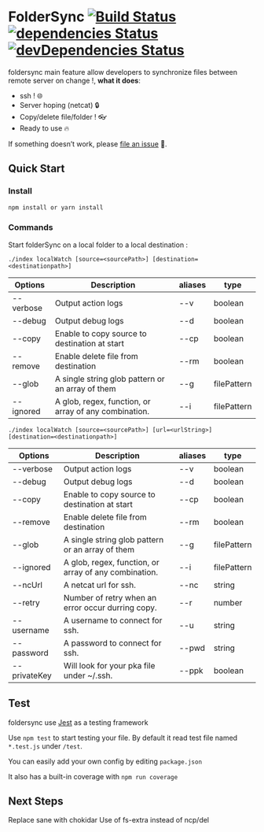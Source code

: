 # FolderSync [![Build Status](https://travis-ci.org/FabienGreard/foldersync.svg?branch=master)](https://travis-ci.org/FabienGreard/foldersync)[![dependencies Status](https://david-dm.org/FabienGreard/foldersync/status.svg)](https://david-dm.org/FabienGreard/foldersync)[![devDependencies Status](https://david-dm.org/FabienGreard/foldersync/dev-status.svg)](https://david-dm.org/FabienGreard/foldersync?type=dev)

foldersync main feature allow developers to synchronize files between remote server on change !, **what it does**:

- ssh ! :globe_with_meridians:
- Server hoping (netcat) :lock:
- Copy/delete file/folder ! :eyeglasses:
- Ready to use :fire:

If something doesn’t work, please [file an issue](https://github.com/FabienGreard/foldersync/issues/new) :bug:.

## Quick Start

### Install

```sh
npm install or yarn install
```

### Commands

Start folderSync on a local folder to a local destination :

`./index localWatch [source=<sourcePath>] [destination=<destinationpath>]`

| Options   | Description                                           | aliases | type        |
| --------- | ----------------------------------------------------- | ------- | ----------- |
| --verbose | Output action logs                                    | --v     | boolean     |
| --debug   | Output debug logs                                     | --d     | boolean     |
| --copy    | Enable to copy source to destination at start         | --cp    | boolean     |
| --remove  | Enable delete file from destination                   | --rm    | boolean     |
| --glob    | A single string glob pattern or an array of them      | --g     | filePattern |
| --ignored | A glob, regex, function, or array of any combination. | --i     | filePattern |

`./index localWatch [source=<sourcePath>] [url=<urlString>] [destination=<destinationpath>]`

| Options      | Description                                           | aliases | type        |
| ------------ | ----------------------------------------------------- | ------- | ----------- |
| --verbose    | Output action logs                                    | --v     | boolean     |
| --debug      | Output debug logs                                     | --d     | boolean     |
| --copy       | Enable to copy source to destination at start         | --cp    | boolean     |
| --remove     | Enable delete file from destination                   | --rm    | boolean     |
| --glob       | A single string glob pattern or an array of them      | --g     | filePattern |
| --ignored    | A glob, regex, function, or array of any combination. | --i     | filePattern |
| --ncUrl      | A netcat url for ssh.                                 | --nc    | string      |
| --retry      | Number of retry when an error occur durring copy.     | --r     | number      |
| --username   | A username to connect for ssh.                        | --u     | string      |
| --password   | A password to connect for ssh.                        | --pwd   | string      |
| --privateKey | Will look for your pka file under ~/.ssh.             | --ppk   | boolean     |

## Test

foldersync use [Jest](https://facebook.github.io/jest/) as a testing framework

Use `npm test` to start testing your file. By default it read test file named `*.test.js` under `/test`.

You can easily add your own config by editing `package.json`

It also has a built-in coverage with `npm run coverage`

## Next Steps

Replace sane with chokidar
Use of fs-extra instead of ncp/del
